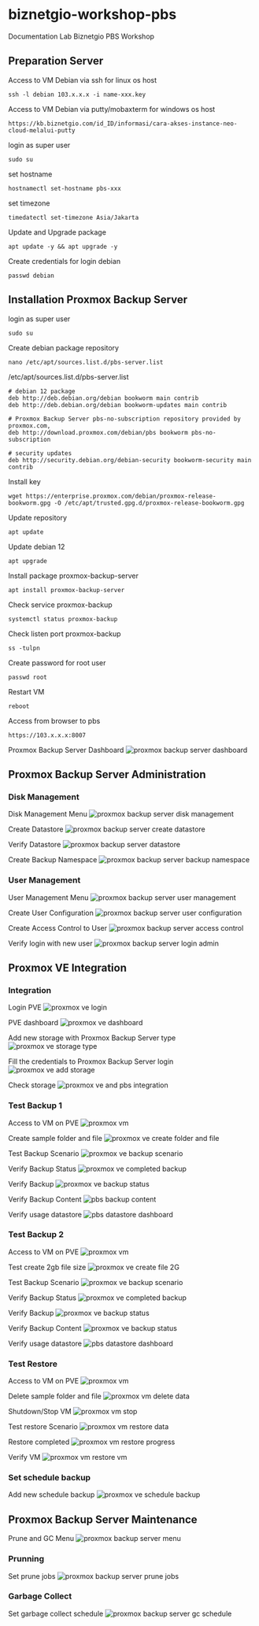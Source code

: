 # biznetgio-workshop-pbs
Documentation Lab Biznetgio PBS Workshop

## Preparation Server
Access to VM Debian via ssh for linux os host
```
ssh -l debian 103.x.x.x -i name-xxx.key
```

Access to VM Debian via putty/mobaxterm for windows os host
```
https://kb.biznetgio.com/id_ID/informasi/cara-akses-instance-neo-cloud-melalui-putty
```

login as super user
```
sudo su
```

set hostname
```
hostnamectl set-hostname pbs-xxx
```

set timezone
```
timedatectl set-timezone Asia/Jakarta
```

Update and Upgrade package
```
apt update -y && apt upgrade -y
```

Create credentials for login debian
```
passwd debian
```

## Installation Proxmox Backup Server
login as super user
```
sudo su
```

Create debian package repository 
```
nano /etc/apt/sources.list.d/pbs-server.list
```

/etc/apt/sources.list.d/pbs-server.list
```
# debian 12 package
deb http://deb.debian.org/debian bookworm main contrib
deb http://deb.debian.org/debian bookworm-updates main contrib

# Proxmox Backup Server pbs-no-subscription repository provided by proxmox.com,
deb http://download.proxmox.com/debian/pbs bookworm pbs-no-subscription

# security updates
deb http://security.debian.org/debian-security bookworm-security main contrib
```

Install key
```
wget https://enterprise.proxmox.com/debian/proxmox-release-bookworm.gpg -O /etc/apt/trusted.gpg.d/proxmox-release-bookworm.gpg
```

Update repository
```
apt update
```

Update debian 12
```
apt upgrade
```

Install package proxmox-backup-server
```
apt install proxmox-backup-server
```

Check service proxmox-backup
```
systemctl status proxmox-backup
```

Check listen port proxmox-backup
```
ss -tulpn
```

Create password for root user
```
passwd root
```

Restart VM
```
reboot
```

Access from browser to pbs
```
https://103.x.x.x:8007
```

Proxmox Backup Server Dashboard
<img src="images/pbs-dashboard.png" alt="proxmox backup server dashboard"/>

## Proxmox Backup Server Administration

### Disk Management
Disk Management Menu
<img src="images/pbs-disk-management.png" alt="proxmox backup server disk management"/>

Create Datastore
<img src="images/pbs-create-datastore.png" alt="proxmox backup server create datastore"/>

Verify Datastore
<img src="images/pbs-datastore.png" alt="proxmox backup server datastore"/>

Create Backup Namespace
<img src="images/pbs-backup-namespace.png" alt="proxmox backup server backup namespace"/>

### User Management
User Management Menu
<img src="images/pbs-user-management.png" alt="proxmox backup server user management"/>

Create User Configuration
<img src="images/pbs-user-configuration.png" alt="proxmox backup server user configuration"/>

Create Access Control to User
<img src="images/pbs-access-control.png" alt="proxmox backup server access control"/>

Verify login with new user
<img src="images/pbs-login-admin.png" alt="proxmox backup server login admin"/>

## Proxmox VE Integration
### Integration
Login PVE
<img src="images/pve-login.png" alt="proxmox ve login"/>

PVE dashboard
<img src="images/pve-dashboard.png" alt="proxmox ve dashboard"/>

Add new storage with Proxmox Backup Server type
<img src="images/pve-storage-type.png" alt="proxmox ve storage type"/>

Fill the credentials to Proxmox Backup Server login
<img src="images/pve-add-storage.png" alt="proxmox ve add storage"/>

Check storage
<img src="images/pve-pbs-integration.png" alt="proxmox ve and pbs integration"/>

### Test Backup 1
Access to VM on PVE
<img src="images/pve-vm.png" alt="proxmox vm"/>

Create sample folder and file
<img src="images/pve-create-file.png" alt="proxmox ve create folder and file"/>

Test Backup Scenario
<img src="images/pve-backup.png" alt="proxmox ve backup scenario"/>

Verify Backup Status
<img src="images/pve-completed-backup.png" alt="proxmox ve completed backup"/>

Verify Backup
<img src="images/pve-backup-status.png" alt="proxmox ve backup status"/>

Verify Backup Content
<img src="images/pbs-backup-content.png" alt="pbs backup content"/>

Verify usage datastore
<img src="images/pbs-datastore-dashboard.png" alt="pbs datastore dashboard"/>

### Test Backup 2
Access to VM on PVE
<img src="images/pve-vm.png" alt="proxmox vm"/>

Test create 2gb file size
<img src="images/pve-fallocate.png" alt="proxmox ve create file 2G"/>

Test Backup Scenario
<img src="images/pve-backup.png" alt="proxmox ve backup scenario"/>

Verify Backup Status
<img src="images/pve-backup-completed-2.png" alt="proxmox ve completed backup"/>

Verify Backup
<img src="images/pve-backup-status-2.png" alt="proxmox ve backup status"/>

Verify Backup Content
<img src="images/pbs-backup-content-2.png" alt="proxmox ve backup status"/>

Verify usage datastore
<img src="images/pbs-datastore-dashboard-2.png" alt="pbs datastore dashboard"/>

### Test Restore
Access to VM on PVE
<img src="images/pve-vm.png" alt="proxmox vm"/>

Delete sample folder and file
<img src="images/pve-vm-delete.png" alt="proxmox vm delete data"/>

Shutdown/Stop VM
<img src="images/pve-vm-stop.png" alt="proxmox vm stop"/>

Test restore Scenario
<img src="images/pve-vm-restore.png" alt="proxmox vm restore data"/>

Restore completed
<img src="images/pve-restore-status.png" alt="proxmox vm restore progress"/>

Verify VM
<img src="images/pve-vm-restore-2.png" alt="proxmox vm restore vm"/>

### Set schedule backup
Add new schedule backup
<img src="images/pve-schedule-backup.png" alt="proxmox ve schedule backup"/>

## Proxmox Backup Server Maintenance
Prune and GC Menu
<img src="images/pbs-prune-gc-menu.png" alt="proxmox backup server menu"/>

### Prunning
Set prune jobs
<img src="images/pbs-prune-jobs.png" alt="proxmox backup server prune jobs"/>

### Garbage Collect
Set garbage collect schedule
<img src="images/pbs-gc-schedule.png" alt="proxmox backup server gc schedule"/>
